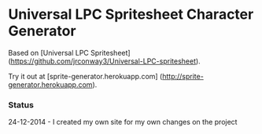 Universal LPC Spritesheet Character Generator
=============================================

Based on [Universal LPC Spritesheet] (https://github.com/jrconway3/Universal-LPC-spritesheet).

Try it out at [sprite-generator.herokuapp.com] (http://sprite-generator.herokuapp.com).

### Status

24-12-2014 - I created my own site for my own changes on the project
